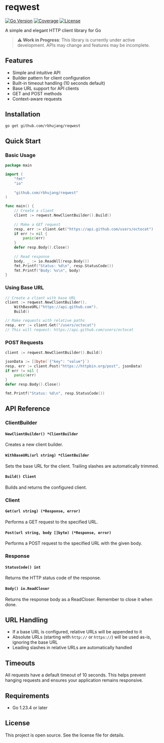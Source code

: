# reqwest

[![Go Version](https://img.shields.io/badge/Go-1.23.4-blue.svg)](https://golang.org/)
[![Coverage](https://img.shields.io/badge/Coverage-96.6%25-green.svg)](coverage.html)
[![License](https://img.shields.io/badge/license-MIT-green.svg)](LICENSE)

A simple and elegant HTTP client library for Go

> **⚠️ Work in Progress**: This library is currently under active development. APIs may change and features may be incomplete.

## Features

- Simple and intuitive API
- Builder pattern for client configuration
- Built-in timeout handling (10 seconds default)
- Base URL support for API clients
- GET and POST methods
- Context-aware requests

## Installation

```bash
go get github.com/rbhujang/reqwest
```

## Quick Start

### Basic Usage

```go
package main

import (
    "fmt"
    "io"
    
    "github.com/rbhujang/reqwest"
)

func main() {
    // Create a client
    client := reqwest.NewClientBuilder().Build()
    
    // Make a GET request
    resp, err := client.Get("https://api.github.com/users/octocat")
    if err != nil {
        panic(err)
    }
    defer resp.Body().Close()
    
    // Read response
    body, _ := io.ReadAll(resp.Body())
    fmt.Printf("Status: %d\n", resp.StatusCode())
    fmt.Printf("Body: %s\n", body)
}
```

### Using Base URL

```go
// Create a client with base URL
client := reqwest.NewClientBuilder().
    WithBaseURL("https://api.github.com").
    Build()

// Make requests with relative paths
resp, err := client.Get("/users/octocat")
// This will request: https://api.github.com/users/octocat
```

### POST Requests

```go
client := reqwest.NewClientBuilder().Build()

jsonData := []byte(`{"key": "value"}`)
resp, err := client.Post("https://httpbin.org/post", jsonData)
if err != nil {
    panic(err)
}
defer resp.Body().Close()

fmt.Printf("Status: %d\n", resp.StatusCode())
```

## API Reference

### ClientBuilder

#### `NewClientBuilder() *ClientBuilder`
Creates a new client builder.

#### `WithBaseURL(url string) *ClientBuilder`
Sets the base URL for the client. Trailing slashes are automatically trimmed.

#### `Build() Client`
Builds and returns the configured client.

### Client

#### `Get(url string) (*Response, error)`
Performs a GET request to the specified URL.

#### `Post(url string, body []byte) (*Response, error)`
Performs a POST request to the specified URL with the given body.

### Response

#### `StatusCode() int`
Returns the HTTP status code of the response.

#### `Body() io.ReadCloser`
Returns the response body as a ReadCloser. Remember to close it when done.

## URL Handling

- If a base URL is configured, relative URLs will be appended to it
- Absolute URLs (starting with `http://` or `https://`) will be used as-is, ignoring the base URL
- Leading slashes in relative URLs are automatically handled

## Timeouts

All requests have a default timeout of 10 seconds. This helps prevent hanging requests and ensures your application remains responsive.

## Requirements

- Go 1.23.4 or later

## License

This project is open source. See the license file for details.